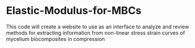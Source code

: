 # Elastic-Modulus-for-MBCs
This code will create a website to use as an interface to analyze and review methods for extracting information from non-linear stress strain curves of mycelium biocomposites in compression
